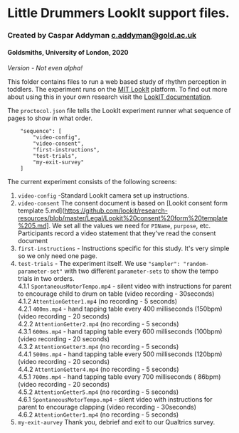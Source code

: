 # Little Drummers LookIt support files. 
### Created by Caspar Addyman <c.addyman@gold.ac.uk> 
#### Goldsmiths, University of London, 2020

_Version - Not even alpha!_

This folder contains files to run a web based study of rhythm perception in toddlers. The experiment runs on the 
[MIT LookIt](https://lookit.mit.edu) platform. To find out more about using this in your own research visit the [LookIT documentation](https://lookit.readthedocs.io/en/develop/).

The `proctocol.json` file tells the LookIt experiment runner what sequence of pages to show in what order.

```
    "sequence": [
        "video-config",
        "video-consent",
        "first-instructions",
        "test-trials",
        "my-exit-survey"
    ]
```

The current experiment consists of the following screens:  
 1. `video-config` -Standard LookIt camera set up instructions.
 2. `video-consent` The consent document is based on [Lookit consent form template 5.md](https://github.com/lookit/research-resources/blob/master/Legal/Lookit%20consent%20form%20template%205.md]. We set all the values we need for `PIName`, `purpose`, etc.
 Participants record a video statement that they've read the consent document
 3. `first-instructions` - Instructions specific for this study. It's very simple so we only need one page.
 4. `test-trials` - The experiment itself. We use `"sampler": "random-parameter-set"` with two different `parameter-sets` to show the tempo trials in two orders.  
   4.1.1 `SpontaneousMotorTempo.mp4` - silent video with instructions for parent to encourage child to drum on table (video recording - 30seconds)  
   4.1.2 `AttentionGetter1.mp4` (no recording - 5 seconds)  
   4.2.1  `400ms.mp4` - hand tapping table every 400 milliseconds (150bpm) (video recording - 20 seconds)  
   4.2.2 `AttentionGetter2.mp4` (no recording - 5 seconds)  
   4.3.1  `600ms.mp4` - hand tapping table every 600 milliseconds (100bpm) (video recording - 20 seconds)  
   4.3.2 `AttentionGetter3.mp4` (no recording - 5 seconds)  
   4.4.1  `500ms.mp4` - hand tapping table every 500 milliseconds (120bpm) (video recording - 20 seconds)  
   4.4.2 `AttentionGetter4.mp4` (no recording - 5 seconds)  
   4.5.1  `700ms.mp4` - hand tapping table every 700 milliseconds ( 86bpm) (video recording - 20 seconds)  
   4.5.2 `AttentionGetter5.mp4` (no recording - 5 seconds)  
   4.6.1  `SpontaneousMotorTempo.mp4` - silent video with instructions for parent to encourage clapping (video recording - 30seconds)  
   4.6.2 `AttentionGetter1.mp4` (no recording - 5 seconds)  
 5. `my-exit-aurvey` Thank you, debrief and exit to our Qualtrics survey.  



